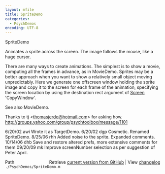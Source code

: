 ```yaml
---
layout: mfile
title: SpriteDemo
categories:
  - PsychDemos
encoding: UTF-8
---
```


SpriteDemo

Animates a sprite across the screen.  The image
follows the mouse, like a huge cursor.

There are many ways to create animations.  The simplest is to show a
movie, computing all the frames in advance, as in MovieDemo.  Sprites may
be a better approach when you want to show a relatively small object
moving unpredictably.  Here we generate one offscreen window holding the
sprite image and copy it to the screen for each frame of the animation,
specifying the screen location by using the destination rect argument of
[Screen](/docs/Screen) 'CopyWindow'.

See also MovieDemo.

Thanks to tj <thomasjerde@hotmail.com\> for asking how.
<http://groups.yahoo.com/group/psychtoolbox/message/1101>

6/20/02 awi  Wrote it as TargetDemo.
6/20/02 dgp  Cosmetic.  Renamed SpriteDemo.
8/25/06 rhh  Added noise to the sprite.  Expanded comments.
10/14/06 dhb Save and restore altered prefs, more extensive comments for them
09/20/09 mk  Improve screenNumber selection as per suggestion of Peter April.


<div class="code_header" style="text-align:right;">
  <span style="float:left;">Path&nbsp;&nbsp;</span> <span class="counter">Retrieve <a href=
  "https://raw.github.com/Psychtoolbox-3/Psychtoolbox-3/beta/./PsychDemos/SpriteDemo.m">current version from GitHub</a> | View <a href=
  "https://github.com/Psychtoolbox-3/Psychtoolbox-3/commits/beta/./PsychDemos/SpriteDemo.m">changelog</a></span>
</div>
<div class="code">
  <code>./PsychDemos/SpriteDemo.m</code>
</div>
